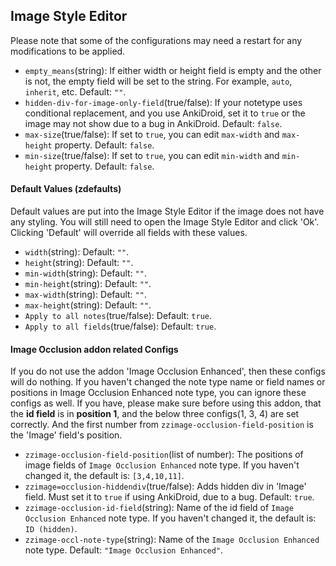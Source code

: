 ## Image Style Editor

Please note that some of the configurations may need a restart for any modifications to be applied.

- `empty_means`(string): If either width or height field is empty and the other is not, the empty field will be set to the string. For example, `auto`, `inherit`, etc. Default: `""`.
- `hidden-div-for-image-only-field`(true/false): If your notetype uses conditional replacement, and you use AnkiDroid, set it to `true` or the image may not show due to a bug in AnkiDroid. Default: `false`.
- `max-size`(true/false): If set to `true`, you can edit `max-width` and `max-height` property. Default: `false`.
- `min-size`(true/false): If set to `true`, you can edit `min-width` and `min-height` property. Default: `false`.

#### Default Values (zdefaults)

Default values are put into the Image Style Editor if the image does not have any styling. You will still need to open the Image Style Editor and click 'Ok'.
Clicking 'Default' will override all fields with these values.

- `width`(string): Default: `""`.
- `height`(string): Default: `""`.
- `min-width`(string): Default: `""`.
- `min-height`(string): Default: `""`.
- `max-width`(string): Default: `""`.
- `max-height`(string): Default: `""`.
- `Apply to all notes`(true/false): Default: `true`.
- `Apply to all fields`(true/false): Default: `true`.

#### Image Occlusion addon related Configs

If you do not use the addon 'Image Occlusion Enhanced', then these configs will do nothing.
If you haven't changed the note type name or field names or positions in Image Occlusion Enhanced note type, you can ignore these configs as well.
If you have, please make sure before using this addon, that the **id field** is in **position 1**, and the below three configs(1, 3, 4) are set correctly. And the first number from `zzimage-occlusion-field-position` is the 'Image' field's position.

- `zzimage-occlusion-field-position`(list of number): The positions of image fields of `Image Occlusion Enhanced` note type. If you haven't changed it, the default is: `[3,4,10,11]`.
- `zzimage=occlusion-hiddendiv`(true/false): Adds hidden div in 'Image' field. Must set it to `true` if using AnkiDroid, due to a bug. Default: `true`.
- `zzimage-occlusion-id-field`(string): Name of the id field of `Image Occlusion Enhanced` note type. If you haven't changed it, the default is: `ID (hidden)`.
- `zzimage-occl-note-type`(string): Name of the `Image Occlusion Enhanced` note type. Default: `"Image Occlusion Enhanced"`.

